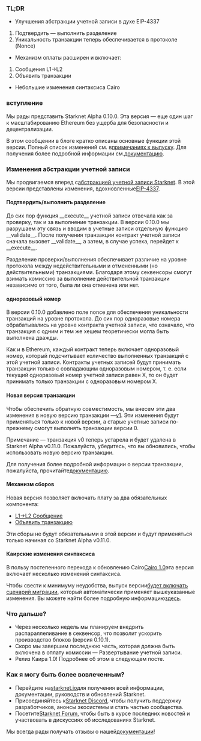 ### TL;DR

* Улучшения абстракции учетной записи в духе EIP-4337

1. Подтвердить — выполнить разделение
2. Уникальность транзакции теперь обеспечивается в протоколе (Nonce)

* Механизм оплаты расширен и включает:

1. Сообщения L1→L2
2. Объявить транзакции

* Небольшие изменения синтаксиса Cairo

### вступление

Мы рады представить Starknet Alpha 0.10.0. Эта версия — еще один шаг к масштабированию Ethereum без ущерба для безопасности и децентрализации.

В этом сообщении в блоге кратко описаны основные функции этой версии. Полный список изменений см. в[примечаниях к выпуску](https://github.com/starkware-libs/cairo-lang/releases). Для получения более подробной информации см.[документацию](https://docs.starknet.io/).

### Изменения абстракции учетной записи

Мы продвигаемся вперед с[абстракцией учетной записи Starknet](https://community.starknet.io/t/starknet-account-abstraction-model-part-1/781). В этой версии представлены изменения, вдохновленные[EIP-4337](https://eips.ethereum.org/EIPS/eip-4337).

#### Подтвердить/выполнить разделение

До сих пор функция \_\_execute\_\_ учетной записи отвечала как за проверку, так и за выполнение транзакции. В версии 0.10.0 мы разрушаем эту связь и вводим в учетные записи отдельную функцию \_\_validate\_\_. После получения транзакции контракт учетной записи сначала вызовет \_\_validate\_\_, а затем, в случае успеха, перейдет к \_\_execute\_\_.

Разделение проверки/выполнения обеспечивает различие на уровне протокола между недействительными и отмененными (но действительными) транзакциями. Благодаря этому секвенсоры смогут взимать комиссию за выполнение действительной транзакции независимо от того, была ли она отменена или нет.

#### одноразовый номер

В версии 0.10.0 добавлено поле nonce для обеспечения уникальности транзакций на уровне протокола. До сих пор одноразовые номера обрабатывались на уровне контракта учетной записи, что означало, что транзакция с одним и тем же хешем теоретически могла быть выполнена дважды.

Как и в Ethereum, каждый контракт теперь включает одноразовый номер, который подсчитывает количество выполненных транзакций с этой учетной записи. Контракты учетных записей будут принимать транзакции только с совпадающим одноразовым номером, т. е. если текущий одноразовый номер учетной записи равен X, то он будет принимать только транзакции с одноразовым номером X.

#### Новая версия транзакции

Чтобы обеспечить обратную совместимость, мы внесем эти два изменения в новую версию транзакции —[v1](https://docs.starknet.io/docs/Blocks/transactions/#invoke-transaction-version-1%5C). Эти изменения будут применяться только к новой версии, а старые учетные записи по-прежнему смогут выполнять транзакции версии 0.

Примечание — транзакция v0 теперь устарела и будет удалена в Starknet Alpha v0.11.0. Пожалуйста, убедитесь, что вы обновились, чтобы использовать новую версию транзакции.

Для получения более подробной информации о версии транзакции, пожалуйста, прочитайте[документацию](https://docs.starknet.io/docs/Blocks/transactions/#invoke-transaction-version-1%5C).

#### Механизм сборов

Новая версия позволяет включать плату за два обязательных компонента:

* [L1→L2 Сообщение](https://docs.starknet.io/docs/L1-L2%20Communication/messaging-mechanism#l1--l2-message-fees)
* [Объявить транзакцию](https://docs.starknet.io/docs/Blocks/transactions#declare-transaction)

Эти сборы не будут обязательными в этой версии и будут применяться только начиная со Starknet Alpha v0.11.0.

#### Каирские изменения синтаксиса

В пользу постепенного перехода к обновлению Cairo[Cairo 1.0](https://www.youtube.com/watch?v=Ny4Rv6ztINU)эта версия включает несколько изменений синтаксиса.

Чтобы свести к минимуму неудобства, выпуск версии[будет включать сценарий миграции](https://www.youtube.com/watch?v=kXs59zaQrsc), который автоматически применяет вышеуказанные изменения. Вы можете найти более подробную информацию[здесь](https://github.com/starkware-libs/cairo-lang/releases).

### Что дальше?

* Через несколько недель мы планируем внедрить распараллеливание в секвенсор, что позволит ускорить производство блоков (версия 0.10.1).
* Скоро мы завершим последнюю часть, которая должна быть включена в оплату комиссии — Развертывание учетной записи.
* Релиз Каира 1.0! Подробнее об этом в следующем посте.

### Как я могу быть более вовлеченным?

* Перейдите на[starknet.io](https://starknet.io/)для получения всей информации, документации, руководств и обновлений Starknet.
* Присоединяйтесь к[Starknet Discord](http://starknet.io/discord), чтобы получить поддержку разработчиков, анонсы экосистемы и стать частью сообщества.
* Посетите[Starknet Forum](http://community.starknet.io/), чтобы быть в курсе последних новостей и участвовать в дискуссиях об исследованиях Starknet.

Мы всегда рады получать отзывы о нашей[документации](https://docs.starknet.io/)!